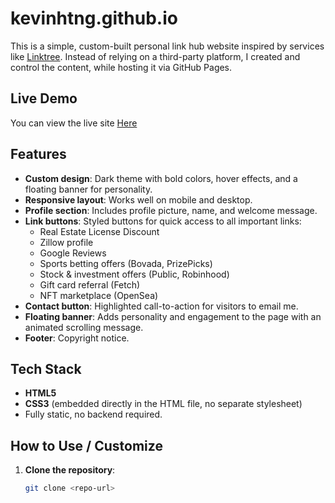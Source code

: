 # kevinhtng.github.io

This is a simple, custom-built personal link hub website inspired by services like [Linktree](https://linktr.ee/). Instead of relying on a third-party platform, I created and control the content, while hosting it via GitHub Pages.

## Live Demo
You can view the live site [Here](https://kevinhtng.github.io/)

## Features
- **Custom design**: Dark theme with bold colors, hover effects, and a floating banner for personality.
- **Responsive layout**: Works well on mobile and desktop.
- **Profile section**: Includes profile picture, name, and welcome message.
- **Link buttons**: Styled buttons for quick access to all important links:
  - Real Estate License Discount  
  - Zillow profile  
  - Google Reviews  
  - Sports betting offers (Bovada, PrizePicks)  
  - Stock & investment offers (Public, Robinhood)  
  - Gift card referral (Fetch)  
  - NFT marketplace (OpenSea)
- **Contact button**: Highlighted call-to-action for visitors to email me.
- **Floating banner**: Adds personality and engagement to the page with an animated scrolling message.
- **Footer**: Copyright notice.

## Tech Stack
- **HTML5**
- **CSS3** (embedded directly in the HTML file, no separate stylesheet)
- Fully static, no backend required.

## How to Use / Customize
1. **Clone the repository**:
   ```bash
   git clone <repo-url>
